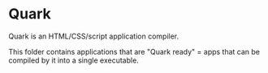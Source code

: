 # Quark

Quark is an HTML/CSS/script application compiler.

This folder contains applications that are "Quark ready" = apps that can be compiled by it into a single executable.
